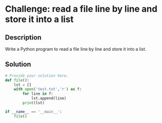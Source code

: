 # Challenge: read a file line by line and store it into a list

## Description

Write a Python program to read a file line by line and store it into a list.

## Solution

```python
# Provide your solution here.
def file():
    lst = []
    with open('test.txt','r') as f:
        for line in f:
            lst.append(line)
        print(lst)

if __name__ == '__main__':
    file()
